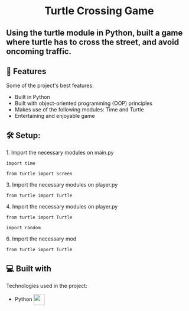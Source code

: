 <h1 align="center" id="title">Turtle Crossing Game</h1>

<h2 id="description">Using the turtle module in Python, built a game where turtle has to cross the street, and avoid oncoming traffic.</h2>

  
  
<h2>🧐 Features</h2>

Some of the project's best features:

*   Built in Python
*   Built with object-oriented programming (OOP) principles
*   Makes use of the following modules: Time and Turtle
*   Entertaining and enjoyable game

<h2>🛠️ Setup:</h2>

<p>1. Import the necessary modules on main.py</p>

```
import time
```

```
from turtle import Screen
```

<p>3. Import the necessary modules on player.py</p>

```
from turtle import Turtle
```

<p>4. Import the necessary modules on player.py</p>

```
from turtle import Turtle
```

```
import random
```

<p>6. Import the necessary mod</p>

```
from turtle import Turtle
```

<h2>💻 Built with</h2>

Technologies used in the project:

*   Python <img src="https://cdn.iconscout.com/icon/free/png-512/python-2-226051.png?f=avif&w=512" width="30" height="30" align="center"/>
